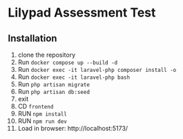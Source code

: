 # Lilypad Assessment Test

## Installation

1. clone the repository
2. Run `docker compose up --build -d`
3. Run `docker exec -it laravel-php composer install -o`
4. Run `docker exec -it laravel-php bash`
  1. Run `php artisan migrate`
  2. Run `php artisan db:seed`
  3. exit
7. CD `frontend`
8. RUN `npm install`
9. RUN `npm run dev`
10. Load in browser: http://localhost:5173/
